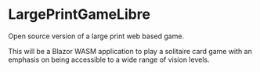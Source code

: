 # LargePrintGameLibre
 Open source version of a large print web based game.

 This will be a Blazor WASM application to play a solitaire card game with an
 emphasis on being accessible to a wide range of vision levels.

 
